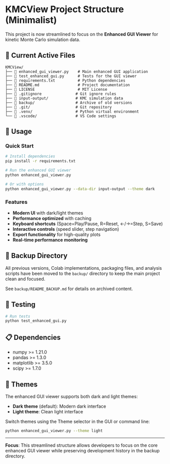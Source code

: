 # KMCView Project Structure (Minimalist)

This project is now streamlined to focus on the **Enhanced GUI Viewer** for kinetic Monte Carlo simulation data.

## 🎯 Current Active Files

```
KMCView/
├── 📄 enhanced_gui_viewer.py    # Main enhanced GUI application
├── 📄 test_enhanced_gui.py      # Tests for the GUI viewer
├── 📄 requirements.txt          # Python dependencies
├── 📄 README.md                 # Project documentation
├── 📄 LICENSE                   # MIT License
├── 📄 .gitignore               # Git ignore rules
├── 📁 input-output/            # KMC simulation data
├── 📁 backup/                  # Archive of old versions
├── 📁 .git/                    # Git repository
├── 📁 .venv/                   # Python virtual environment
└── 📁 .vscode/                 # VS Code settings
```

## 🚀 Usage

### Quick Start
```bash
# Install dependencies
pip install -r requirements.txt

# Run the enhanced GUI viewer
python enhanced_gui_viewer.py

# Or with options
python enhanced_gui_viewer.py --data-dir input-output --theme dark
```

### Features
- **Modern UI** with dark/light themes
- **Performance optimized** with caching
- **Keyboard shortcuts** (Space=Play/Pause, R=Reset, ←/→=Step, S=Save)
- **Interactive controls** (speed slider, step navigation)
- **Export functionality** for high-quality plots
- **Real-time performance monitoring**

## 📁 Backup Directory

All previous versions, Colab implementations, packaging files, and analysis scripts have been moved to the `backup/` directory to keep the main project clean and focused.

See `backup/README_BACKUP.md` for details on archived content.

## 🧪 Testing

```bash
# Run tests
python test_enhanced_gui.py
```

## 📋 Dependencies

- numpy >= 1.21.0
- pandas >= 1.3.0
- matplotlib >= 3.5.0
- scipy >= 1.7.0

## 🎨 Themes

The enhanced GUI viewer supports both dark and light themes:
- **Dark theme** (default): Modern dark interface
- **Light theme**: Clean light interface

Switch themes using the Theme selector in the GUI or command line:
```bash
python enhanced_gui_viewer.py --theme light
```

---

**Focus**: This streamlined structure allows developers to focus on the core enhanced GUI viewer while preserving development history in the backup directory. 